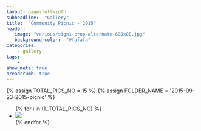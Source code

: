 ```yaml
---
layout: page-fullwidth
subheadline:  "Gallery"
title:  "Community Picnic - 2015"
header:
   image: "various/sign1-crop-alternate-680x80.jpg"
   background-color:  "#fafafa"
categories:
    - gallery
tags:
    - 
show_meta: true
breadcrumb: true
---
```


{% assign TOTAL_PICS_NO = 15 %}
{% assign FOLDER_NAME = '2015-09-23-2015-picnic' %}
<ul class="clearing-thumbs small-block-grid-3" data-clearing>
{% for i in (1..TOTAL_PICS_NO) %}
  <li><a href="{{ site.url }}/images/{{ FOLDER_NAME }}/{{ i }}.jpg"><img  data-caption="" class="th" src="{{ site.url }}/images/{{ FOLDER_NAME }}/{{ i }}_thumb.jpg"></a></li>
{% endfor %}
</ul>
